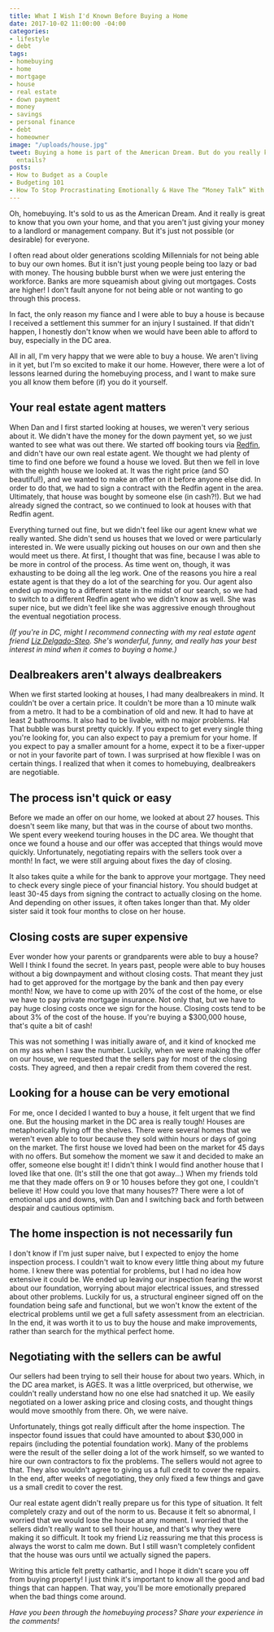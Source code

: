 ```yaml
---
title: What I Wish I'd Known Before Buying a Home
date: 2017-10-02 11:00:00 -04:00
categories:
- lifestyle
- debt
tags:
- homebuying
- home
- mortgage
- house
- real estate
- down payment
- money
- savings
- personal finance
- debt
- homeowner
image: "/uploads/house.jpg"
tweet: Buying a home is part of the American Dream. But do you really know what it
  entails?
posts:
- How to Budget as a Couple
- Budgeting 101
- How To Stop Procrastinating Emotionally & Have The “Money Talk” With Your S.O.
---
```


Oh, homebuying. It's sold to us as the American Dream. And it really is great to know that you own your home, and that you aren't just giving your money to a landlord or management company. But it's just not possible (or desirable) for everyone.

I often read about older generations scolding Millennials for not being able to buy our own homes. But it isn't just young people being too lazy or bad with money. The housing bubble burst when we were just entering the workforce. Banks are more squeamish about giving out mortgages. Costs are higher! I don't fault anyone for not being able or not wanting to go through this process.

In fact, the only reason my fiance and I were able to buy a house is because I received a settlement this summer for an injury I sustained. If that didn't happen, I honestly don't know when we would have been able to afford to buy, especially in the DC area.

All in all, I'm very happy that we were able to buy a house. We aren't living in it yet, but I'm so excited to make it our home. However, there were a lot of lessons learned during the homebuying process, and I want to make sure you all know them before (if) you do it yourself.

## Your real estate agent matters

When Dan and I first started looking at houses, we weren't very serious about it. We didn't have the money for the down payment yet, so we just wanted to see what was out there. We started off booking tours via [Redfin](http://www.redfin.com), and didn't have our own real estate agent. We thought we had plenty of time to find one before we found a house we loved. But then we fell in love with the eighth house we looked at. It was the right price (and SO beautiful!), and we wanted to make an offer on it before anyone else did. In order to do that, we had to sign a contract with the Redfin agent in the area. Ultimately, that house was bought by someone else (in cash?!). But we had already signed the contract, so we continued to look at houses with that Redfin agent.

Everything turned out fine, but we didn't feel like our agent knew what we really wanted. She didn't send us houses that we loved or were particularly interested in. We were usually picking out houses on our own and then she would meet us there. At first, I thought that was fine, because I was able to be more in control of the process. As time went on, though, it was exhausting to be doing all the leg work. One of the reasons you hire a real estate agent is that they do a lot of the searching for you. Our agent also ended up moving to a different state in the midst of our search, so we had to switch to a different Redfin agent who we didn't know as well. She was super nice, but we didn't feel like she was aggressive enough throughout the eventual negotiation process.

*(If you're in DC, might I recommend connecting with my real estate agent friend [Liz Delgado-Steo](http://jasonmartingroup.com/about/Elizabeth-Delgado-Steo/6689). She's wonderful, funny, and really has your best interest in mind when it comes to buying a home.)*

## Dealbreakers aren't always dealbreakers

When we first started looking at houses, I had many dealbreakers in mind. It couldn't be over a certain price. It couldn't be more than a 10 minute walk from a metro. It had to be a combination of old and new. It had to have at least 2 bathrooms. It also had to be livable, with no major problems. Ha! That bubble was burst pretty quickly. If you expect to get every single thing you're looking for, you can also expect to pay a premium for your home. If you expect to pay a smaller amount for a home, expect it to be a fixer-upper or not in your favorite part of town. I was surprised at how flexible I was on certain things. I realized that when it comes to homebuying, dealbreakers are negotiable.

## The process isn't quick or easy

Before we made an offer on our home, we looked at about 27 houses. This doesn't seem like many, but that was in the course of about two months. We spent every weekend touring houses in the DC area. We thought that once we found a house and our offer was accepted that things would move quickly. Unfortunately, negotiating repairs with the sellers took over a month! In fact, we were still arguing about fixes the day of closing.

It also takes quite a while for the bank to approve your mortgage. They need to check every single piece of your financial history. You should budget at least 30-45 days from signing the contract to actually closing on the home. And depending on other issues, it often takes longer than that. My older sister said it took four months to close on her house.

## Closing costs are super expensive

Ever wonder how your parents or grandparents were able to buy a house? Well I think I found the secret. In years past, people were able to buy houses without a big downpayment and without closing costs. That meant they just had to get approved for the mortgage by the bank and then pay every month! Now, we have to come up with 20% of the cost of the home, or else we have to pay private mortgage insurance. Not only that, but we have to pay huge closing costs once we sign for the house. Closing costs tend to be about 3% of the cost of the house. If you're buying a $300,000 house, that's quite a bit of cash!

This was not something I was initially aware of, and it kind of knocked me on my ass when I saw the number. Luckily, when we were making the offer on our house, we requested that the sellers pay for most of the closing costs. They agreed, and then a repair credit from them covered the rest.

## Looking for a house can be very emotional

For me, once I decided I wanted to buy a house, it felt urgent that we find one. But the housing market in the DC area is really tough! Houses are metaphorically flying off the shelves. There were several homes that we weren't even able to tour because they sold within hours or days of going on the market. The first house we loved had been on the market for 45 days with no offers. But somehow the moment we saw it and decided to make an offer, someone else bought it! I didn't think I would find another house that I loved like that one. (It's still the one that got away...) When my friends told me that they made offers on 9 or 10 houses before they got one, I couldn't believe it! How could you love that many houses?? There were a lot of emotional ups and downs, with Dan and I switching back and forth between despair and cautious optimism.

## The home inspection is not necessarily fun

I don't know if I'm just super naive, but I expected to enjoy the home inspection process. I couldn't wait to know every little thing about my future home. I knew there was potential for problems, but I had no idea how extensive it could be. We ended up leaving our inspection fearing the worst about our foundation, worrying about major electrical issues, and stressed about other problems. Luckily for us, a structural engineer signed off on the foundation being safe and functional, but we won't know the extent of the electrical problems until we get a full safety assessment from an electrician. In the end, it was worth it to us to buy the house and make improvements, rather than search for the mythical perfect home.

## Negotiating with the sellers can be awful

Our sellers had been trying to sell their house for about two years. Which, in the DC area market, is AGES. It was a little overpriced, but otherwise, we couldn't really understand how no one else had snatched it up. We easily negotiated on a lower asking price and closing costs, and thought things would move smoothly from there. Oh, we were naive.

Unfortunately, things got really difficult after the home inspection. The inspector found issues that could have amounted to about $30,000 in repairs (including the potential foundation work). Many of the problems were the result of the seller doing a lot of the work himself, so we wanted to hire our own contractors to fix the problems. The sellers would not agree to that. They also wouldn't agree to giving us a full credit to cover the repairs. In the end, after weeks of negotiating, they only fixed a few things and gave us a small credit to cover the rest.

Our real estate agent didn't really prepare us for this type of situation. It felt completely crazy and out of the norm to us. Because it felt so abnormal, I worried that we would lose the house at any moment. I worried that the sellers didn't really want to sell their house, and that's why they were making it so difficult. It took my friend Liz reassuring me that this process is always the worst to calm me down. But I still wasn't completely confident that the house was ours until we actually signed the papers.

Writing this article felt pretty cathartic, and I hope it didn't scare you off from buying property! I just think it's important to know all the good and bad things that can happen. That way, you'll be more emotionally prepared when the bad things come around.

*Have you been through the homebuying process? Share your experience in the comments!*

<script src="https://embeds.nerdwallet.com/embed.js" data-id="457587" data-utm_campaign="mr_prod_457587"></script>